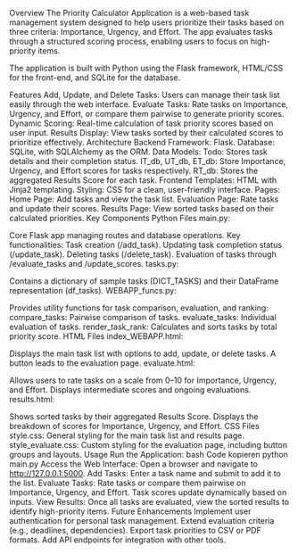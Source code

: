 Overview
The Priority Calculator Application is a web-based task management system designed to help users prioritize their tasks based on three criteria: Importance, Urgency, and Effort. The app evaluates tasks through a structured scoring process, enabling users to focus on high-priority items.

The application is built with Python using the Flask framework, HTML/CSS for the front-end, and SQLite for the database.

Features
Add, Update, and Delete Tasks: Users can manage their task list easily through the web interface.
Evaluate Tasks: Rate tasks on Importance, Urgency, and Effort, or compare them pairwise to generate priority scores.
Dynamic Scoring: Real-time calculation of task priority scores based on user input.
Results Display: View tasks sorted by their calculated scores to prioritize effectively.
Architecture
Backend
Framework: Flask.
Database: SQLite, with SQLAlchemy as the ORM.
Data Models:
Todo: Stores task details and their completion status.
IT_db, UT_db, ET_db: Store Importance, Urgency, and Effort scores for tasks respectively.
RT_db: Stores the aggregated Results Score for each task.
Frontend
Templates: HTML with Jinja2 templating.
Styling: CSS for a clean, user-friendly interface.
Pages:
Home Page: Add tasks and view the task list.
Evaluation Page: Rate tasks and update their scores.
Results Page: View sorted tasks based on their calculated priorities.
Key Components
Python Files
main.py:

Core Flask app managing routes and database operations.
Key functionalities:
Task creation (/add_task).
Updating task completion status (/update_task).
Deleting tasks (/delete_task).
Evaluation of tasks through /evaluate_tasks and /update_scores.
tasks.py:

Contains a dictionary of sample tasks (DICT_TASKS) and their DataFrame representation (df_tasks).
WEBAPP_funcs.py:

Provides utility functions for task comparison, evaluation, and ranking:
compare_tasks: Pairwise comparison of tasks.
evaluate_tasks: Individual evaluation of tasks.
render_task_rank: Calculates and sorts tasks by total priority score.
HTML Files
index_WEBAPP.html:

Displays the main task list with options to add, update, or delete tasks.
A button leads to the evaluation page.
evaluate.html:

Allows users to rate tasks on a scale from 0–10 for Importance, Urgency, and Effort.
Displays intermediate scores and ongoing evaluations.
results.html:

Shows sorted tasks by their aggregated Results Score.
Displays the breakdown of scores for Importance, Urgency, and Effort.
CSS Files
style.css:
General styling for the main task list and results page.
style_evaluate.css:
Custom styling for the evaluation page, including button groups and layouts.
Usage
Run the Application:
bash
Code kopieren
python main.py
Access the Web Interface: Open a browser and navigate to http://127.0.0.1:5000.
Add Tasks:
Enter a task name and submit to add it to the list.
Evaluate Tasks:
Rate tasks or compare them pairwise on Importance, Urgency, and Effort.
Task scores update dynamically based on inputs.
View Results:
Once all tasks are evaluated, view the sorted results to identify high-priority items.
Future Enhancements
Implement user authentication for personal task management.
Extend evaluation criteria (e.g., deadlines, dependencies).
Export task priorities to CSV or PDF formats.
Add API endpoints for integration with other tools.